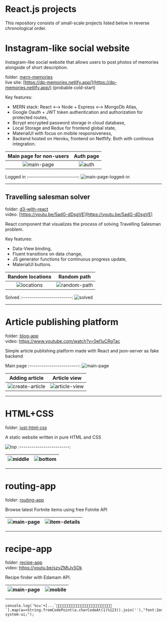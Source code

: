 # React.js projects
This repository consists of small-scale projects listed below in reverse chronological order.


# Instagram-like social website

Instagram-like social website that allows users to post photos of memories alongside of short description.

folder: [mern-memories](mern-memories)  
live site: [https://dp-memories.netlify.app/](https://dp-memories.netlify.app/) (probable cold-start)

Key features:
- MERN stack: React <--> Node + Express <--> MongoDb Atlas,
- Google Oauth + JWT token authentication and authorization for protected routes,
- Bcrypt encrypted password storage in cloud database,
- Local Storage and Redux for frontend global state,
- MaterialUI with focus on mobile responsiveness,
- Backend hosted on Heroku, frontend on Netflify. Both with continous integration.


Main page for non-users | Auth page
:-------------------------:|:-------------------------:
![main-page](./mern-memories/screenshots/main-page.jpg)  |  ![auth](./mern-memories/screenshots/auth.jpg)

Logged in
:-------------------------:
![main-page-logged-in](./mern-memories/screenshots/main-page-logged-in.jpg)

---

## Travelling salesman solver

folder: [d3-with-react](d3-with-react)  
video: [https://youtu.be/5adG-dDsgVE](https://youtu.be/5adG-dDsgVE)

React component that visualizes the process of solving Travelling Salesman problem.

Key features:
- Data-View binding,
- Fluent transitions on data change,
- JS generator functions for continuous progress update,
- MaterialUI buttons.

Random locations | Random path
:-------------------------:|:-------------------------:
![locations](./d3-with-react/screenshots/0.jpg)  |  ![random-path](./d3-with-react/screenshots/1.jpg)

Solved
:-------------------------:
![solved](./d3-with-react/screenshots/2.jpg)

---

# Article publishing platform

folder: [blog-app](blog-app)  
video: https://www.youtube.com/watch?v=0el1uCRgTac

Simple article publishing platform made with React and json-server as fake backend


Main page
:-------------------------:
![main-page](./blog-app/screenshots/main-page.png)

Adding article           |  Article view 
:-------------------------:|:-------------------------:
![create-article](./blog-app/screenshots/create-article.jpg)  |  ![article-view](./blog-app/screenshots/article-view.jpg)

---

# HTML+CSS

folder: [just-html-css](just-html-css)

A static website written in pure HTML and CSS

![top](./just-html-css/screenshots/1.jpg)
:-------------------------:

![middle](./just-html-css/screenshots/2.jpg) |  ![bottom](./just-html-css/screenshots/3.jpg)
:-------------------------:|:-------------------------:

---

# routing-app

folder: [routing-app](routing-app)

Browse latest Fortnite items using free Fotnite API

![main-page](./routing-app/screenshots/main-page.jpg)  |  ![item-details](./routing-app/screenshots/item-details.jpg)
:-------------------------:|:-------------------------:

---

# recipe-app

folder: [recipe-app](recipe-app)  
video: https://youtu.be/szyZMtJvSOk

Recipe finder with Edamam API.

![main-page](./recipe-app/screenshots/main-page.jpg)  |  ![mobile](./recipe-app/screenshots/mobile.jpg)
:-------------------------:|:-------------------------:

---

```
console.log('%c✉'+[...`🍔🍑🍧🍙🍔🍠🍙🍕🍓🍘🍟🍤🍑🎤🎢🌰🍗🍝🍑🍙🍜🐼🍓🍟🍝`].map(a=>String.fromCodePoint(a.charCodeAt(1)%123)).join(''),"font:2em system-ui;");
```

